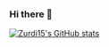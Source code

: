 ### Hi there 👋

[![Zurdi15's GitHub stats](https://github-readme-stats.vercel.app/api?username=zurdi15)](https://github.com/anuraghazra/github-readme-stats)

<!--
**zurdi15/zurdi15** is a ✨ _special_ ✨ repository because its `README.md` (this file) appears on your GitHub profile.

Here are some ideas to get you started:

- 🔭 I’m currently working on ...
- 🌱 I’m currently learning ...
- 👯 I’m looking to collaborate on ...
- 🤔 I’m looking for help with ...
- 💬 Ask me about ...
- 📫 How to reach me: ...
- 😄 Pronouns: ...
- ⚡ Fun fact: ...
-->
